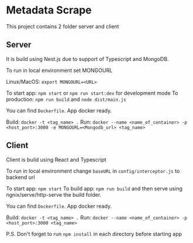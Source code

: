 # Metadata Scrape

This project contains 2 folder server and client

## Server
It is build using Nest.js due to support of Typescript and MongoDB.

To run in local environment set MONGOURL

Linux/MacOS: 
`export MONGOURL=<URL>`

To start app: `npm start` or `npm run start:dev` for development mode
To production: `npm run build` and `node dist/main.js`

You can find `Dockerfile`. App docker ready.

Build: `docker -t <tag_name> .`
Run: `docker --name <name_of_container> -p <host_port>:3000 -e MONGOURL=<Mongodb_url> <tag_name>`

## Client
Client is build using React and Typescript

To run in local environment change `baseURL` in `config/interceptor.js` to backend url

To start app: `npm start`
To build app: `npm run build` and then serve using ngnix/serve/http-serve the build folder.

You can find `Dockerfile`. App docker ready.

Build: `docker -t <tag_name> .`
Run: `docker --name <name_of_container> -p <host_port>:3000 <tag_name>`

P.S. Don't forget to run `npm install` in each directory before starting app